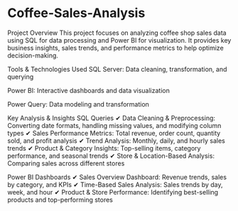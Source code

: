 # Coffee-Sales-Analysis

 Project Overview
This project focuses on analyzing coffee shop sales data using SQL for data processing and Power BI for visualization. It provides key business insights, sales trends, and performance metrics to help optimize decision-making.

 Tools & Technologies Used
SQL Server: Data cleaning, transformation, and querying

Power BI: Interactive dashboards and data visualization

Power Query: Data modeling and transformation

 Key Analysis & Insights
SQL Queries
✔ Data Cleaning & Preprocessing: Converting date formats, handling missing values, and modifying column types
✔ Sales Performance Metrics: Total revenue, order count, quantity sold, and profit analysis
✔ Trend Analysis: Monthly, daily, and hourly sales trends
✔ Product & Category Insights: Top-selling items, category performance, and seasonal trends
✔ Store & Location-Based Analysis: Comparing sales across different stores

Power BI Dashboards
✔ Sales Overview Dashboard: Revenue trends, sales by category, and KPIs
✔ Time-Based Sales Analysis: Sales trends by day, week, and hour
✔ Product & Store Performance: Identifying best-selling products and top-performing stores
